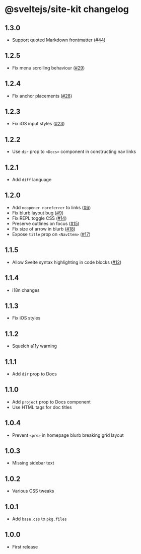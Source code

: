 # @sveltejs/site-kit changelog

## 1.3.0

* Support quoted Markdown frontmatter ([#44](https://github.com/sveltejs/site-kit/pull/44))

## 1.2.5

* Fix menu scrolling behaviour ([#29](https://github.com/sveltejs/site-kit/pull/29))

## 1.2.4

* Fix anchor placements ([#28](https://github.com/sveltejs/site-kit/pull/28))

## 1.2.3

* Fix iOS input styles ([#23](https://github.com/sveltejs/site-kit/pull/23))

## 1.2.2

* Use `dir` prop to `<Docs>` component in constructing nav links

## 1.2.1

* Add `diff` language

## 1.2.0

* Add `noopener noreferrer` to links ([#6](https://github.com/sveltejs/site-kit/pull/6))
* Fix blurb layout bug ([#9](https://github.com/sveltejs/site-kit/pull/9))
* Fix REPL toggle CSS ([#14](https://github.com/sveltejs/site-kit/pull/14))
* Preserve outlines on focus ([#15](https://github.com/sveltejs/site-kit/pull/15))
* Fix size of arrow in blurb ([#18](https://github.com/sveltejs/site-kit/pull/18))
* Expose `title` prop on `<NavItem>` ([#17](https://github.com/sveltejs/site-kit/pull/17))

## 1.1.5

* Allow Svelte syntax highlighting in code blocks ([#12](https://github.com/sveltejs/site-kit/pull/12))

## 1.1.4

* i18n changes

## 1.1.3

* Fix iOS styles

## 1.1.2

* Squelch a11y warning

## 1.1.1

* Add `dir` prop to Docs

## 1.1.0

* Add `project` prop to Docs component
* Use HTML tags for doc titles

## 1.0.4

* Prevent `<pre>` in homepage blurb breaking grid layout

## 1.0.3

* Missing sidebar text

## 1.0.2

* Various CSS tweaks

## 1.0.1

* Add `base.css` to `pkg.files`

## 1.0.0

* First release
